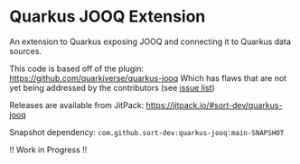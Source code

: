 # Quarkus JOOQ Extension

An extension to Quarkus exposing JOOQ and connecting it to Quarkus data sources.

This code is based off of the plugin: https://github.com/quarkiverse/quarkus-jooq
Which has flaws that are not yet being addressed by the contributors (see [issue list](https://github.com/quarkiverse/quarkus-jooq/issues?q=is%3Aissue+is%3Aopen+sort%3Aupdated-desc))

Releases are available from JitPack: https://jitpack.io/#sort-dev/quarkus-jooq

Snapshot dependency: `com.github.sort-dev:quarkus-jooq:main-SNAPSHOT`

!! Work in Progress !!